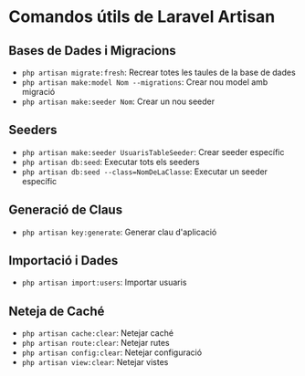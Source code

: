# Comandos útils de Laravel Artisan

## Bases de Dades i Migracions
- `php artisan migrate:fresh`: Recrear totes les taules de la base de dades
- `php artisan make:model Nom --migrations`: Crear nou model amb migració
- `php artisan make:seeder Nom`: Crear un nou seeder

## Seeders
- `php artisan make:seeder UsuarisTableSeeder`: Crear seeder específic
- `php artisan db:seed`: Executar tots els seeders
- `php artisan db:seed --class=NomDeLaClasse`: Executar un seeder específic

## Generació de Claus
- `php artisan key:generate`: Generar clau d'aplicació

## Importació i Dades
- `php artisan import:users`: Importar usuaris

## Neteja de Caché
- `php artisan cache:clear`: Netejar caché
- `php artisan route:clear`: Netejar rutes
- `php artisan config:clear`: Netejar configuració
- `php artisan view:clear`: Netejar vistes

